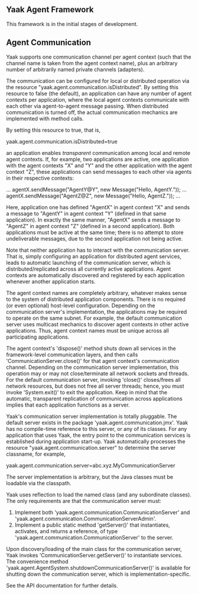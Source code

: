 Yaak Agent Framework
--------------------

This framework is in the initial stages of development.


Agent Communication
-------------------

Yaak supports one communication channel per agent context (such that
the channel name is taken from the agent context name), plus an
arbitrary number of arbitrarily named private channels (adapters).

The communication can be configured for local or distributed
operation via the resource "yaak.agent.communication.isDistributed".
By setting this resource to false (the default), an application can
have any number of agent contexts per application, where the local
agent contexts communicate with each other via agent-to-agent message
passing.  When distributed communication is turned off, the actual
communication mechanics are implemented with method calls.

By setting this resource to true, that is,

yaak.agent.communication.isDistributed=true

an application enables _transparent_ communication among local and
remote agent contexts.  If, for example, two applications are active,
one application with the agent contexts "X" and "Y" and the other
application with the agent context "Z", these applications can send
messages to each other via agents in their respective contexts:

  ...
  agentX.sendMessage("AgentY@Y", new Message("Hello, AgentY."));
  ...
  agentX.sendMessage("AgentZ@Z", new Message("Hello, AgentZ."));
  ...

Here, application one has defined "AgentX" in agent context "X" and
sends a message to "AgentY" in agent context "Y" (defined in that
same application).  In exactly the same manner, "AgentX" sends a
message to "AgentZ" in agent context "Z" (defined in a second
application).  Both applications must be active at the same time;
there is no attempt to store undeliverable messages, due to the
second application not being active.

Note that neither application has to interact with the communication
server.  That is, simply configuring an application for distributed
agent services, leads to automatic launching of the communication
server, which is distributed/replicated across all currently active
applications.  Agent contexts are automatically discovered and
registered by each application whenever another application starts.

The agent context names are completely arbitrary, whatever makes
sense to the system of distributed application components.  There is
no required (or even optional) host-level configuration.  Depending
on the communication server's implementation, the applications may be
required to operate on the same subnet.  For example, the default
communication server uses multicast mechanics to discover agent
contexts in other active applications.  Thus, agent context names
must be unique across all participating applications.

The agent context's 'dispose()' method shuts down all services in the
framework-level communication layers, and then calls
'CommunicationServer.close()' for that agent context's communication
channel.  Depending on the communication server implementation, this
operation may or may not close/terminate all network sockets and
threads.  For the default communication server, invoking 'close()'
closes/frees all network resources, but does not free all server
threads; hence, you must invoke 'System.exit()' to exit the
application.  Keep in mind that the automatic, transparent replication
of communication across applications implies that each application
functions as a server.

Yaak's communication server implementation is totally pluggable.  The
default server exists in the package 'yaak.agent.communication.jmx'.
Yaak has no compile-time reference to this server, or any of its
classes.  For any application that uses Yaak, the entry point to the
communication services is established during application start-up.
Yaak automatically processes the resource
"yaak.agent.communication.server" to determine the server classname,
for example,

yaak.agent.communication.server=abc.xyz.MyCommunicationServer

The server implementation is arbitrary, but the Java classes must be
loadable via the classpath.

Yaak uses reflection to load the named class (and any subordinate
classes).  The only requirements are that the communication server
must:

1. Implement both 'yaak.agent.communication.CommunicationServer' and
   'yaak.agent.communication.CommunicationServerAdmin'.
2. Implement a public static method 'getServer()' that instantiates,
   activates, and returns a reference, of type
   'yaak.agent.communication.CommunicationServer' to the server.

Upon discovery/loading of the main class for the communication server,
Yaak invokes 'CommunicationServer.getServer()' to instantiate services.
The convenience method
'yaak.agent.AgentSystem.shutdownCommunicationServer()' is available for
shutting down the communication server, which is
implementation-specific.

See the API documentation for further details.


